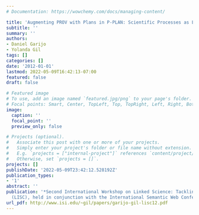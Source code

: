```yaml
---
# Documentation: https://wowchemy.com/docs/managing-content/

title: 'Augmenting PROV with Plans in P-PLAN: Scientific Processes as Linked Data'
subtitle: ''
summary: ''
authors:
- Daniel Garijo
- Yolanda Gil
tags: []
categories: []
date: '2012-01-01'
lastmod: 2022-05-09T16:42:13-07:00
featured: false
draft: false

# Featured image
# To use, add an image named `featured.jpg/png` to your page's folder.
# Focal points: Smart, Center, TopLeft, Top, TopRight, Left, Right, BottomLeft, Bottom, BottomRight.
image:
  caption: ''
  focal_point: ''
  preview_only: false

# Projects (optional).
#   Associate this post with one or more of your projects.
#   Simply enter your project's folder or file name without extension.
#   E.g. `projects = ["internal-project"]` references `content/project/deep-learning/index.md`.
#   Otherwise, set `projects = []`.
projects: []
publishDate: '2022-05-09T23:42:12.528192Z'
publication_types:
- '1'
abstract: ''
publication: '*Second International Workshop on Linked Science: Tackling Big Data
  (LISC), held in conjunction with the International Semantic Web Conference (ISWC)*'
url_pdf: http://www.isi.edu/~gil/papers/garijo-gil-lisc12.pdf
---
```

